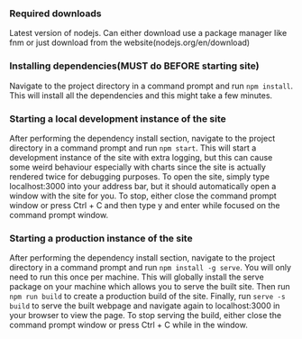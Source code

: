 ### Required downloads
Latest version of nodejs. Can either download use a package manager like fnm or just download from the website(nodejs.org/en/download)

### Installing dependencies(MUST do BEFORE starting site)
Navigate to the project directory in a command prompt and run `npm install`. This will install all the dependencies and this might take a few minutes.

### Starting a local development instance of the site
After performing the dependency install section, navigate to the project directory in a command prompt and run `npm start`. This will start a development instance of the site with extra logging, but this can cause some weird behaviour especially with charts since the site is actually rendered twice for debugging purposes. To open the site, simply type localhost:3000 into your address bar, but it should automatically open a window with the site for you. To stop, either close the command prompt window or press Ctrl + C and then type y and enter while focused on the command prompt window. 

### Starting a production instance of the site
After performing the dependency install section, navigate to the project directory in a command prompt and run `npm install -g serve`. You will only need to run this once per machine. This will globally install the serve package on your machine which allows you to serve the built site. Then run `npm run build` to create a production build of the site. Finally, run `serve -s build` to serve the built webpage and navigate again to localhost:3000 in your browser to view the page. To stop serving the build, either close the command prompt window or press Ctrl + C while in the window.